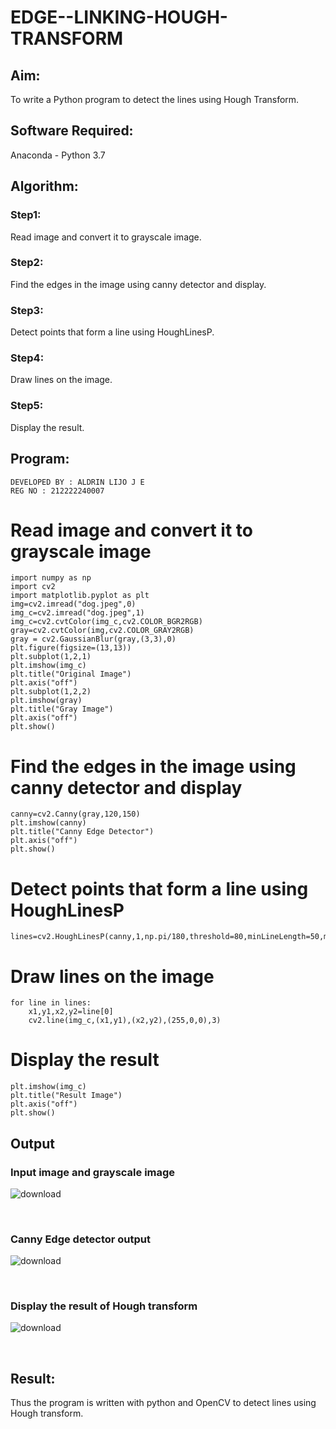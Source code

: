 # EDGE--LINKING-HOUGH-TRANSFORM
## Aim:
To write a Python program to detect the lines using Hough Transform.

## Software Required:
Anaconda - Python 3.7

## Algorithm:
### Step1:
Read image and convert it to grayscale image.
<br>

### Step2:
Find the edges in the image using canny detector and display.
<br>

### Step3:
Detect points that form a line using HoughLinesP.
<br>

### Step4:
Draw lines on the image.
<br>

### Step5:
Display the result.
<br>


## Program:
```
DEVELOPED BY : ALDRIN LIJO J E
REG NO : 212222240007
```


# Read image and convert it to grayscale image
```
import numpy as np
import cv2
import matplotlib.pyplot as plt
img=cv2.imread("dog.jpeg",0)
img_c=cv2.imread("dog.jpeg",1)
img_c=cv2.cvtColor(img_c,cv2.COLOR_BGR2RGB)
gray=cv2.cvtColor(img,cv2.COLOR_GRAY2RGB)
gray = cv2.GaussianBlur(gray,(3,3),0)
plt.figure(figsize=(13,13))
plt.subplot(1,2,1)
plt.imshow(img_c)
plt.title("Original Image")
plt.axis("off")
plt.subplot(1,2,2)
plt.imshow(gray)
plt.title("Gray Image")
plt.axis("off")
plt.show()
```



# Find the edges in the image using canny detector and display
```
canny=cv2.Canny(gray,120,150)
plt.imshow(canny)
plt.title("Canny Edge Detector")
plt.axis("off")
plt.show()
```



# Detect points that form a line using HoughLinesP
```
lines=cv2.HoughLinesP(canny,1,np.pi/180,threshold=80,minLineLength=50,maxLineGap=250)
```



# Draw lines on the image
```
for line in lines:
    x1,y1,x2,y2=line[0]
    cv2.line(img_c,(x1,y1),(x2,y2),(255,0,0),3)
```



# Display the result
```
plt.imshow(img_c)
plt.title("Result Image")
plt.axis("off")
plt.show()
```





## Output

### Input image and grayscale image


![download](https://github.com/aldrinlijo04/EDGE--LINKING-HOUGH-TRANSFORM/assets/118544279/9118496b-40b5-4d7f-80e7-d8a889933426)


<br>

### Canny Edge detector output


![download](https://github.com/aldrinlijo04/EDGE--LINKING-HOUGH-TRANSFORM/assets/118544279/93550050-6567-48ba-91dc-4954442ad5f1)


<br>


### Display the result of Hough transform

![download](https://github.com/aldrinlijo04/EDGE--LINKING-HOUGH-TRANSFORM/assets/118544279/4285f413-aca3-49a9-81b6-e30ef1975b1d)



<br>



## Result:
Thus the program is written with python and OpenCV to detect lines using Hough transform. 
